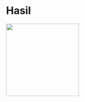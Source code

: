 # Hasil
<img src="https://github.com/user-attachments/assets/1ea34c43-2662-4d50-88f4-45f3cb46abc1" width="200">
